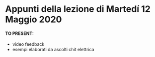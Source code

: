 # Appunti della lezione di Martedí 12 Maggio 2020

#### TO PRESENT:
- video feedback
- esempi elaborati da ascolti chit elettrica
